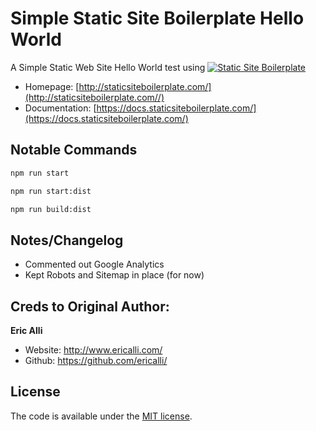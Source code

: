 # Simple Static Site Boilerplate Hello World

A Simple Static Web Site Hello World test using [![Static Site Boilerplate](http://staticsiteboilerplate.com/externals/github.png)](https://github.com/ericalli/static-site-boilerplate/releases/latest)

* Homepage: [http://staticsiteboilerplate.com/](http://staticsiteboilerplate.com//)
* Documentation: [https://docs.staticsiteboilerplate.com/](https://docs.staticsiteboilerplate.com/)

## Notable Commands

```bash
npm run start
 ```
 
 ```bash
npm run start:dist
 ```
 
 ```bash
npm run build:dist
 ```
 
 ## Notes/Changelog

* Commented out Google Analytics
* Kept Robots and Sitemap in place (for now)


## Creds to Original Author:

**Eric Alli**

-   Website: <http://www.ericalli.com/>
-   Github: <https://github.com/ericalli/>

## License

The code is available under the [MIT license](LICENSE).
